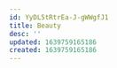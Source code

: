 ```yaml
---
id: YyDL5tRtrEa-J-gWWgfJ1
title: Beauty
desc: ''
updated: 1639759165186
created: 1639759165186
---
```


